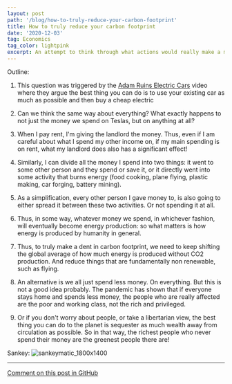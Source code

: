 ```yaml
---
layout: post
path: '/blog/how-to-truly-reduce-your-carbon-footprint'
title: How to truly reduce your carbon footprint
date: '2020-12-03'
tag: Economics
tag_color: lightpink
excerpt: An attempt to think through what actions would really make a meaningful dent in our carbon footprints
---
```


Outline:
1. This question was triggered by the [Adam Ruins Electric Cars](https://www.youtube.com/watch?v=MQLbakWESkw) video where they argue the best thing you can do is to use your existing car as much as possible and then buy a cheap electric

2. Can we think the same way about everything? What exactly happens to not just the money we spend on Teslas, but on anything at all?

3. When I pay rent, I'm giving the landlord the money. Thus, even if I am careful about what I spend my other income on, if my main spending is on rent, what my landlord does also has a significant effect!

4. Similarly, I can divide all the money I spend into two things: it went to some other person and they spend or save it, or it directly went into some activity that burns energy (food cooking, plane flying, plastic making, car forging, battery mining).

5. As a simplification, every other person I gave money to, is also going to either spread it between these two activities. Or not spending it at all.

6. Thus, in some way, whatever money we spend, in whichever fashion, will eventually become energy production: so what matters is how energy is produced by humanity in general.

7. Thus, to truly make a dent in carbon footprint, we need to keep shifting the global average of how much energy is produced without CO2 production. And reduce things that are fundamentally non renewable, such as flying.

8. An alternative is we all just spend less money. On everything. But this is not a good idea probably. The pandemic has shown that if everyone stays home and spends less money, the people who are really affected are the poor and working class, not the rich and privileged.

9. Or if you don't worry about people, or take a libertarian view, the best thing you can do to the planet is sequester as much wealth away from circulation as possible. So in that way, the richest people who never spend their money are the greenest people there are! 

Sankey: 
![sankeymatic_1800x1400](https://user-images.githubusercontent.com/1924068/101147330-3cc1b000-3642-11eb-87f5-a56c9ebca74c.png)
 
---
[Comment on this post in GitHub](https://github.com/ramraj07/ramrajv.com/issues/29)
